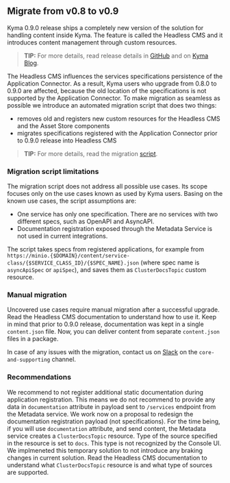 ## Migrate from v0.8 to v0.9

Kyma 0.9.0 release ships a completely new version of the solution for handling content inside Kyma. The feature is called the Headless CMS and it introduces content management through custom resources. 

> **TIP:** For more details, read release details in [GitHub](https://github.com/kyma-project/kyma/releases/tag/0.9.0) and on [Kyma Blog](https://kyma-project.io/blog/).

The Headless CMS influences the services specifications persistence of the Application Connector. As a result, Kyma users who upgrade from 0.8.0 to 0.9.0 are affected, because the old location of the specifications is not supported by the Application Connector.
To make migration as seamless as possible we introduce an automated migration script that does two things:
- removes old and registers new custom resources for the Headless CMS and the Asset Store components
- migrates specifications registered with the Application Connector prior to 0.9.0 release into Headless CMS
> **TIP:** For more details, read the migration [script](https://github.com/kyma-project/kyma/blob/master/resources/cms/templates/_helper_migrate_to_cms.txt).

### Migration script limitations

The migration script does not address all possible use cases. Its scope focuses only on the use cases known as used by Kyma users.
Basing on the known use cases, the script assumptions are:
- One service has only one specification. There are no services with two different specs, such as OpenAPI and AsyncAPI.
- Documentation registration exposed through the Metadata Service is not used in current integrations.

The script takes specs from registered applications, for example from `https://minio.{$DOMAIN}/content/service-class/{$SERVICE_CLASS_ID}/{$SPEC_NAME}.json` (where spec name is `asyncApiSpec` or `apiSpec`),
and saves them as `ClusterDocsTopic` custom resource.

### Manual migration

Uncovered use cases require manual migration after a successful upgrade. Read the Headless CMS documentation to understand how to use it.
Keep in mind that prior to 0.9.0 release, documentation was kept in a single `content.json` file. Now, you can deliver content from separate `content.json` files in a package.

In case of any issues with the migration, contact us on [Slack](http://slack.kyma-project.io) on the `core-and-supporting` channel.

### Recommendations 

We recommend to not register additional static documentation during application registration. This means we do not recommend to provide any data in `documentation` attribute in payload sent to `/services` endpoint from the Metadata service. We work now on a proposal to redesign the documentation registration payload (not specifications).
For the time being, if you will use `documentation` attribute, and send content, the Metadata service creates a `ClusterDocsTopic` resource. Type of the source specified in the resource is set to `docs`. This type is not recognized by the Console UI. We implmeneted this temporary solution to not introduce any braking changes in current solution. Read the Headless CMS documentation to understand what `ClusterDocsTopic` resource is and what type of sources are supported.




